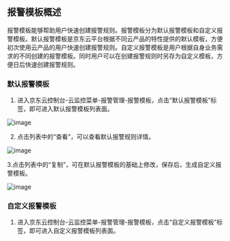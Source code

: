 ## 报警模板概述

报警模板能够帮助用户快速创建报警规则。报警模板分为默认报警模板和自定义报警模板。默认报警模板是京东云平台根据不同云产品的特性提供的默认模板，方便初次使用云产品的用户快速创建报警规则。自定义报警模板是用户根据自身业务需求的不同创建的报警模板。同时用户可以在创建报警规则时另存为自定义模板，方便日后快速创建报警规则。

### 默认报警模板

1. 进入京东云控制台-云监控菜单-报警管理-报警模板，点击“默认报警模板”标签，即可进入默认报警模板列表面。

![image](https://raw.githubusercontent.com/jdcloudcom/cn/monitoring/image/Cloud-Monitor/Alarm-Management/rule-template1.png)

2. 点击列表中的“查看”，可以查看默认报警规则详情。

![image](https://raw.githubusercontent.com/jdcloudcom/cn/monitoring/image/Cloud-Monitor/Alarm-Management/rule-template2.png)

3.点击列表中的“复制”，可在默认报警模板的基础上修改，保存后，生成自定义报警模板。

![image](https://raw.githubusercontent.com/jdcloudcom/cn/monitoring/image/Cloud-Monitor/Alarm-Management/rule-template3.png)

### 自定义报警模板

1. 进入京东云控制台-云监控菜单-报警管理-报警模板，点击“自定义报警模板”标签，即可进入自定义报警模板列表面。




